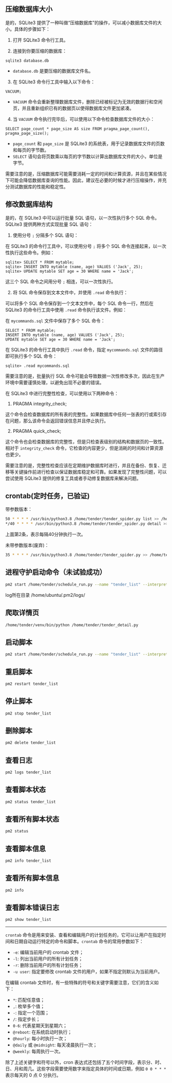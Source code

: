 ## 压缩数据库大小
是的，SQLite3 提供了一种叫做“压缩数据库”的操作，可以减小数据库文件的大小。具体的步骤如下：

1. 打开 SQLite3 命令行工具。

2. 连接到你要压缩的数据库：

```
sqlite3 database.db
```

- `database.db` 是要压缩的数据库文件名。

3. 在 SQLite3 命令行工具中输入以下命令：

```
VACUUM;
```

- `VACUUM` 命令会重新整理数据库文件，删除已经被标记为无效的数据行和空闲页，并且重新组织已有的数据页以使得数据库文件更加紧凑。

4. 当 `VACUUM` 命令执行完毕后，可以使用以下命令检查数据库文件的大小：

```
SELECT page_count * page_size AS size FROM pragma_page_count(), pragma_page_size();
```

- `page_count` 和 `page_size` 是 SQLite3 的系统表，用于记录数据库文件的页数和每页的字节数。
- `SELECT` 语句会将页数乘以每页的字节数以计算出数据库文件的大小，单位是字节。

需要注意的是，压缩数据库可能需要消耗一定的时间和计算资源，并且在某些情况下可能会降低数据库查询的性能。因此，建议在必要的时候才进行压缩操作，并充分测试数据库的性能和稳定性。


## 修改数据库结构
是的，在 SQLite3 中可以运行批量 SQL 语句，以一次性执行多个 SQL 命令。SQLite3 提供两种方式实现批量 SQL 语句：

1. 使用分号 `;` 分隔多个 SQL 语句：

在 SQLite3 的命令行工具中，可以使用分号 `;` 将多个 SQL 命令连接起来，以一次性执行这些命令。例如：

```
sqlite> SELECT * FROM mytable;
sqlite> INSERT INTO mytable (name, age) VALUES ('Jack', 25);
sqlite> UPDATE mytable SET age = 30 WHERE name = 'Jack';
```

这三个 SQL 命令之间用分号 `;` 相连，可以一次性执行。

2. 将 SQL 命令保存到文本文件中，并使用 `.read` 命令执行：

可以将多个 SQL 命令保存到一个文本文件中，每个 SQL 命令一行，然后在 SQLite3 的命令行工具中使用 `.read` 命令执行该文件。例如：

在 `mycommands.sql` 文件中保存了多个 SQL 命令：

```
SELECT * FROM mytable;
INSERT INTO mytable (name, age) VALUES ('Jack', 25);
UPDATE mytable SET age = 30 WHERE name = 'Jack';
```

在 SQLite3 的命令行工具中执行 `.read` 命令，指定 `mycommands.sql` 文件的路径即可执行多个 SQL 命令：

```
sqlite> .read mycommands.sql
```

需要注意的是，批量执行 SQL 命令可能会导致数据一次性修改多次，因此在生产环境中需要谨慎处理，以避免出现不必要的错误。

在 SQLite3 中进行完整性检查，可以使用以下两种命令：

1. PRAGMA integrity_check;

这个命令会检查数据库的所有表的完整性。如果数据库中任何一张表的行或索引存在问题，那么该命令会返回错误信息并且停止执行。

2. PRAGMA quick_check;

这个命令也会检查数据库的完整性，但是只检查表级别的结构和数据页的一致性。相对于 `integrity_check` 命令，它检查的内容更少，但是消耗的时间和计算资源也更少。

需要注意的是，完整性检查应该在定期维护数据库时进行，并且在备份、恢复、迁移等关键操作前进行检查以保证数据库稳定和可靠。如果发现了完整性问题，可以尝试使用 SQLite3 提供的修复工具或者手动修复数据库来解决问题。


## crontab(定时任务，已验证)
带参数版本：
```bash
50 * * * * /usr/bin/python3.8 /home/tender/tender_spider.py list >> /home/tender/output.log 2>&1
*/40 * * * * /usr/bin/python3.8 /home/tender/tender_spider.py detail >> /home/tender/output_detail.log 2>&1
```
上面第2条，表示每隔40分钟执行一次。


未带参数版本(废弃)：
```bash
35 * * * * /usr/bin/python3.8 /home/tender/tender_spider.py >> /home/tender/output.log 2>&1
```

## 进程守护启动命令（**未试验成功**）
```bash
pm2 start /home/tender/schedule_run.py --name "tender_list" --interpreter /usr/bin/python3.8 --watch
```
log所在目录
/home/ubuntu/.pm2/logs/



## 爬取详情页
```bash
/home/tender/venv/bin/python /home/tender/tender_detail.py
```

## 启动脚本
```bash
pm2 start /home/tender/schedule_run.py --name "tender_list" --interpreter /home/tender/venv/bin/python --watch
```
## 重启脚本
```bash
pm2 restart tender_list
```
## 停止脚本
```bash
pm2 stop tender_list
```
## 删除脚本
```bash
pm2 delete tender_list
```
## 查看日志
```bash
pm2 logs tender_list
```
## 查看脚本状态
```bash
pm2 status tender_list
```
## 查看所有脚本状态
```bash
pm2 status
```
## 查看脚本信息
```bash
pm2 info tender_list
```
## 查看所有脚本信息
```bash
pm2 info
```
## 查看脚本错误日志
```bash
pm2 show tender_list
```

---
`crontab` 命令是用来安装、查看和编辑用户的计划任务的，它可以让用户在指定时间和日期自动运行特定的命令和脚本。`crontab` 命令的常用参数如下：

- `-e`: 编辑当前用户的 crontab 文件；
- `-l`: 列出当前用户的所有计划任务；
- `-r`: 删除当前用户的所有计划任务；
- `-u user`: 指定要修改 crontab 文件的用户，如果不指定则默认为当前用户。

在编辑 crontab 文件时，有一些特殊的符号和关键字需要注意，它们的含义如下：

- `*`: 匹配任意值；
- `,`: 枚举多个值；
- `-`: 指定一个范围；
- `/`: 指定步长；
- `0-6`: 代表星期天到星期六；
- `@reboot`: 在系统启动时执行；
- `@hourly`: 每小时执行一次；
- `@daily` 或 `@midnight`: 每天凌晨执行一次；
- `@weekly`: 每周执行一次。

除了上述关键字和符号以外，cron 表达式还包括了五个时间字段，表示分、时、日、月和周几。这些字段需要使用数字来指定具体的时间或日期，例如 `0 0 * * *` 表示每天的 0 点 0 分执行。
